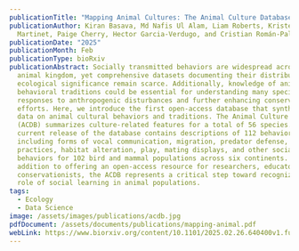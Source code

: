 ```yaml
---
publicationTitle: "Mapping Animal Cultures: The Animal Culture Database (ACDB)"
publicationAuthor: Kiran Basava, Md Nafis Ul Alam, Liam Roberts, Kristen
  Martinet, Paige Cherry, Hector Garcia-Verdugo, and Cristian Román-Palacios
publicationDate: "2025"
publicationMonth: Feb
publicationType: bioRxiv
publicationAbstract: Socially transmitted behaviors are widespread across the
  animal kingdom, yet comprehensive datasets documenting their distribution and
  ecological significance remain scarce. Additionally, knowledge of animal
  behavioral traditions could be essential for understanding many species’
  responses to anthropogenic disturbances and further enhancing conservation
  efforts. Here, we introduce the first open-access database that synthesizes
  data on animal cultural behaviors and traditions. The Animal Culture Database
  (ACDB) summarizes culture-related features for a total of 56 species. The
  current release of the database contains descriptions of 112 behaviors
  including forms of vocal communication, migration, predator defense, foraging
  practices, habitat alteration, play, mating displays, and other social
  behaviors for 102 bird and mammal populations across six continents. In
  addition to offering an open-access resource for researchers, educators, and
  conservationists, the ACDB represents a critical step toward recognizing the
  role of social learning in animal populations.
tags:
  - Ecology
  - Data Science
image: /assets/images/publications/acdb.jpg
pdfDocument: /assets/documents/publications/mapping-animal.pdf
webLink: https://www.biorxiv.org/content/10.1101/2025.02.26.640400v1.full
---
```

